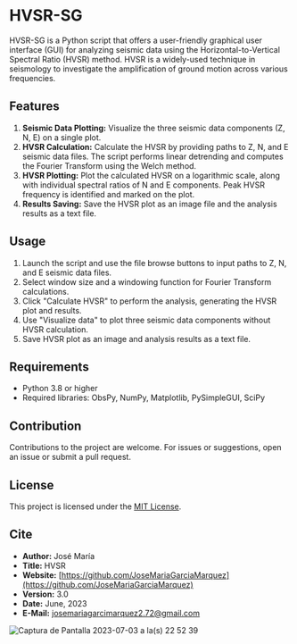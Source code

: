 # HVSR-SG

HVSR-SG is a Python script that offers a user-friendly graphical user interface (GUI) for analyzing seismic data using the Horizontal-to-Vertical Spectral Ratio (HVSR) method. HVSR is a widely-used technique in seismology to investigate the amplification of ground motion across various frequencies.

## Features

1. **Seismic Data Plotting:** Visualize the three seismic data components (Z, N, E) on a single plot.
2. **HVSR Calculation:** Calculate the HVSR by providing paths to Z, N, and E seismic data files. The script performs linear detrending and computes the Fourier Transform using the Welch method.
3. **HVSR Plotting:** Plot the calculated HVSR on a logarithmic scale, along with individual spectral ratios of N and E components. Peak HVSR frequency is identified and marked on the plot.
4. **Results Saving:** Save the HVSR plot as an image file and the analysis results as a text file.

## Usage

1. Launch the script and use the file browse buttons to input paths to Z, N, and E seismic data files.
2. Select window size and a windowing function for Fourier Transform calculations.
3. Click "Calculate HVSR" to perform the analysis, generating the HVSR plot and results.
4. Use "Visualize data" to plot three seismic data components without HVSR calculation.
5. Save HVSR plot as an image and analysis results as a text file.

## Requirements

- Python 3.8 or higher
- Required libraries: ObsPy, NumPy, Matplotlib, PySimpleGUI, SciPy

## Contribution

Contributions to the project are welcome. For issues or suggestions, open an issue or submit a pull request.

## License

This project is licensed under the [MIT License](link-to-license-file).

## Cite

- **Author:** José María
- **Title:** HVSR
- **Website:** [https://github.com/JoseMariaGarciaMarquez](https://github.com/JoseMariaGarciaMarquez)
- **Version:** 3.0
- **Date:** June, 2023
- **E-Mail:** josemariagarcimarquez2.72@gmail.com


![Captura de Pantalla 2023-07-03 a la(s) 22 52 39](https://github.com/JoseMariaGarciaMarquez/HVSR-SG/assets/30852961/2d8e3171-066d-42aa-a05c-162c61caefa4)
